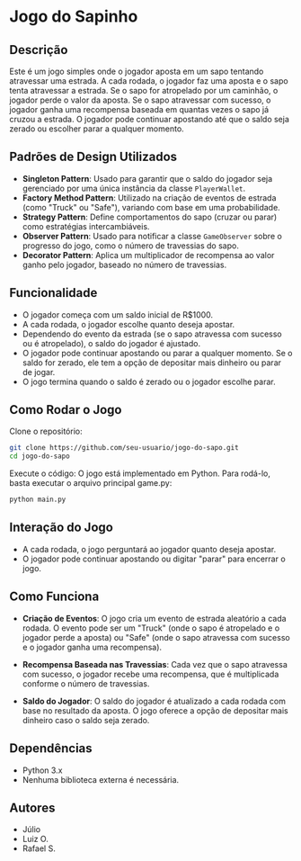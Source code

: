 # Jogo do Sapinho

## Descrição
Este é um jogo simples onde o jogador aposta em um sapo tentando atravessar uma estrada. A cada rodada, o jogador faz uma aposta e o sapo tenta atravessar a estrada. Se o sapo for atropelado por um caminhão, o jogador perde o valor da aposta. Se o sapo atravessar com sucesso, o jogador ganha uma recompensa baseada em quantas vezes o sapo já cruzou a estrada. O jogador pode continuar apostando até que o saldo seja zerado ou escolher parar a qualquer momento.

## Padrões de Design Utilizados
- **Singleton Pattern**: Usado para garantir que o saldo do jogador seja gerenciado por uma única instância da classe `PlayerWallet`.
- **Factory Method Pattern**: Utilizado na criação de eventos de estrada (como "Truck" ou "Safe"), variando com base em uma probabilidade.
- **Strategy Pattern**: Define comportamentos do sapo (cruzar ou parar) como estratégias intercambiáveis.
- **Observer Pattern**: Usado para notificar a classe `GameObserver` sobre o progresso do jogo, como o número de travessias do sapo.
- **Decorator Pattern**: Aplica um multiplicador de recompensa ao valor ganho pelo jogador, baseado no número de travessias.

## Funcionalidade
- O jogador começa com um saldo inicial de R$1000.
- A cada rodada, o jogador escolhe quanto deseja apostar.
- Dependendo do evento da estrada (se o sapo atravessa com sucesso ou é atropelado), o saldo do jogador é ajustado.
- O jogador pode continuar apostando ou parar a qualquer momento. Se o saldo for zerado, ele tem a opção de depositar mais dinheiro ou parar de jogar.
- O jogo termina quando o saldo é zerado ou o jogador escolhe parar.

## Como Rodar o Jogo
Clone o repositório:

```bash
git clone https://github.com/seu-usuario/jogo-do-sapo.git
cd jogo-do-sapo
```

Execute o código: O jogo está implementado em Python. Para rodá-lo, basta executar o arquivo principal game.py:
```bash 
python main.py
```

## Interação do Jogo
- A cada rodada, o jogo perguntará ao jogador quanto deseja apostar.
- O jogador pode continuar apostando ou digitar "parar" para encerrar o jogo.

## Como Funciona
- **Criação de Eventos**: O jogo cria um evento de estrada aleatório a cada rodada. O evento pode ser um "Truck" (onde o sapo é atropelado e o jogador perde a aposta) ou "Safe" (onde o sapo atravessa com sucesso e o jogador ganha uma recompensa).

- **Recompensa Baseada nas Travessias**: Cada vez que o sapo atravessa com sucesso, o jogador recebe uma recompensa, que é multiplicada conforme o número de travessias.

- **Saldo do Jogador**: O saldo do jogador é atualizado a cada rodada com base no resultado da aposta. O jogo oferece a opção de depositar mais dinheiro caso o saldo seja zerado.

## Dependências
- Python 3.x
- Nenhuma biblioteca externa é necessária.

## Autores
- Júlio
- Luiz O.
- Rafael S.
